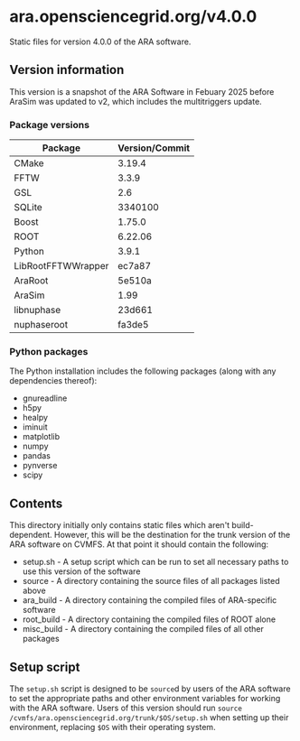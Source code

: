 # ara.opensciencegrid.org/v4.0.0

Static files for version 4.0.0 of the ARA software.

## Version information

This version is a snapshot of the ARA Software in Febuary 2025 before AraSim was 
updated to v2, which includes the multitriggers update. 

### Package versions

| Package            | Version/Commit   |
| ------------------ | ---------------- |
| CMake              | 3.19.4           |
| FFTW               | 3.3.9            |
| GSL                | 2.6              |
| SQLite             | 3340100          |
| Boost              | 1.75.0           |
| ROOT               | 6.22.06          |
| Python             | 3.9.1            |
| LibRootFFTWWrapper | ec7a87           |
| AraRoot            | 5e510a           |
| AraSim             | 1.99             |
| libnuphase         | 23d661           |
| nuphaseroot        | fa3de5           |

### Python packages

The Python installation includes the following packages (along with any dependencies thereof):
- gnureadline
- h5py
- healpy
- iminuit
- matplotlib
- numpy
- pandas
- pynverse
- scipy

## Contents

This directory initially only contains static files which aren't build-dependent. However, this will be the destination for the trunk version of the ARA software on CVMFS. At that point it should contain the following:

* setup.sh - A setup script which can be run to set all necessary paths to use this version of the software
* source - A directory containing the source files of all packages listed above
* ara\_build - A directory containing the compiled files of ARA-specific software
* root\_build - A directory containing the compiled files of ROOT alone
* misc\_build - A directory containing the compiled files of all other packages

## Setup script

The `setup.sh` script is designed to be `source`d by users of the ARA software to set the appropriate paths and other environment variables for working with the ARA software. Users of this version should run `source /cvmfs/ara.opensciencegrid.org/trunk/$OS/setup.sh` when setting up their environment, replacing `$OS` with their operating system.
